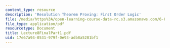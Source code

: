 ```yaml
---
content_type: resource
description: 'Resolution Theorem Proving: First Order Logic'
file: /media/https%3A/open-learning-course-data-rc.s3.amazonaws.com/6-825-techniques-in-artificial-intelligence-sma-5504-fall-2002/17e67a940531979f0e93adb8a5281bf1_Lecture8FinalPart1.pdf
file_type: application/pdf
resourcetype: Document
title: Lecture8FinalPart1.pdf
uid: 17e67a94-0531-979f-0e93-adb8a5281bf1
---
```


